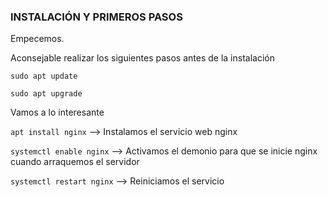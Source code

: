 ### INSTALACIÓN Y PRIMEROS PASOS

Empecemos. 

Aconsejable realizar los siguientes pasos antes de la instalación

```sudo apt update```

```sudo apt upgrade```

Vamos a lo interesante

```apt install nginx``` --> Instalamos el servicio web nginx

```systemctl enable nginx``` --> Activamos el demonio para que se inicie nginx cuando arraquemos el servidor

```systemctl restart nginx``` --> Reiniciamos el servicio
